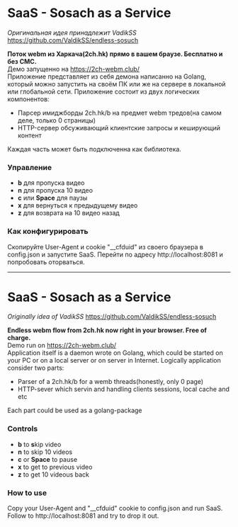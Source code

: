 # SaaS - Sosach as a Service

_Оригинальная идея принадлежит VadikSS_ https://github.com/ValdikSS/endless-sosuch

**Поток webm из Харкача(2ch.hk) прямо в вашем браузе. Бесплатно и без СМС.**  
Демо запущенно на https://2ch-webm.club/  
Приложение представляет из себя демона написанно на Golang, который можно запустить на своём ПК или же на сервере в локальной или глобальной сети.
Приложение состоит из двух логических компонентов: 

* Парсер имиджборды 2ch.hk/b на предмет webm тредов(на самом деле, только 0 страницы)
* HTTP-сервер обсуживающий клиентские запросы и кеширующий контент

Каждая часть может быть подключенна как библиотека.

### Управление
* **b** для пропуска видео
* **n** для пропуска 10 видео
* **c** или **Space** для паузы
* **x** для вернуться к предыдущему видео
* **z** для возврата на 10 видео назад

### Как конфигурировать
Скопируйте User-Agent и cookie "__cfduid" из своего браузера в config.json и запустите SaaS. 
Перейти по адресу http://localhost:8081 и попробовать оторваться.

--------------------------------------------

# SaaS - Sosach as a Service

_Originally idea of VadikSS_ https://github.com/ValdikSS/endless-sosuch

**Endless webm flow from 2ch.hk now right in your browser. Free of charge.**  
Demo run on https://2ch-webm.club/  
Application itself is a daemon wrote on Golang, which could be started on your PC or on a local server or on server in Internet.
Logically application consider two parts:

* Parser of a 2ch.hk/b for a wemb threads(honestly, only 0 page)
* HTTP-sever which servin and handling clients sessions, local cache and etc

Each part could be used as a golang-package


### Controls
* **b** to **s**kip video
* **n** to skip 10 videos
* **c** or **Space** to pause
* **x** to get to previous video
* **z** to get 10 videous back

### How to use
Copy your User-Agent and "__cfduid" cookie to config.json and run SaaS.
Follow to http://localhost:8081 and try to drop it out.

